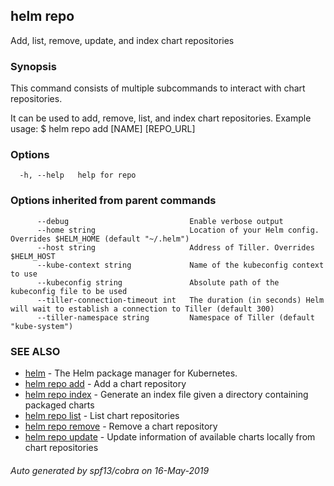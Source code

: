 ## helm repo

Add, list, remove, update, and index chart repositories

### Synopsis


This command consists of multiple subcommands to interact with chart repositories.

It can be used to add, remove, list, and index chart repositories.
Example usage:
    $ helm repo add [NAME] [REPO_URL]


### Options

```
  -h, --help   help for repo
```

### Options inherited from parent commands

```
      --debug                           Enable verbose output
      --home string                     Location of your Helm config. Overrides $HELM_HOME (default "~/.helm")
      --host string                     Address of Tiller. Overrides $HELM_HOST
      --kube-context string             Name of the kubeconfig context to use
      --kubeconfig string               Absolute path of the kubeconfig file to be used
      --tiller-connection-timeout int   The duration (in seconds) Helm will wait to establish a connection to Tiller (default 300)
      --tiller-namespace string         Namespace of Tiller (default "kube-system")
```

### SEE ALSO

* [helm](helm.md)	 - The Helm package manager for Kubernetes.
* [helm repo add](helm_repo_add.md)	 - Add a chart repository
* [helm repo index](helm_repo_index.md)	 - Generate an index file given a directory containing packaged charts
* [helm repo list](helm_repo_list.md)	 - List chart repositories
* [helm repo remove](helm_repo_remove.md)	 - Remove a chart repository
* [helm repo update](helm_repo_update.md)	 - Update information of available charts locally from chart repositories

###### Auto generated by spf13/cobra on 16-May-2019
